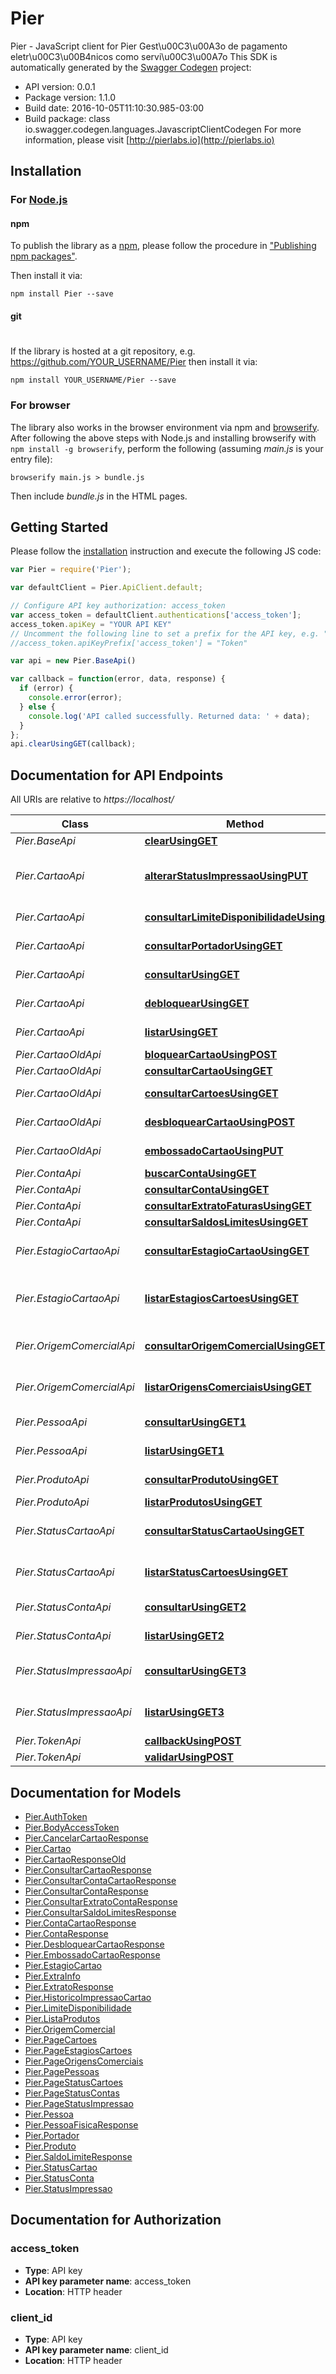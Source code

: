 # Pier

Pier - JavaScript client for Pier
Gest\u00C3\u00A3o de pagamento eletr\u00C3\u00B4nicos como servi\u00C3\u00A7o
This SDK is automatically generated by the [Swagger Codegen](https://github.com/swagger-api/swagger-codegen) project:

- API version: 0.0.1
- Package version: 1.1.0
- Build date: 2016-10-05T11:10:30.985-03:00
- Build package: class io.swagger.codegen.languages.JavascriptClientCodegen
For more information, please visit [http://pierlabs.io](http://pierlabs.io)

## Installation

### For [Node.js](https://nodejs.org/)

#### npm

To publish the library as a [npm](https://www.npmjs.com/),
please follow the procedure in ["Publishing npm packages"](https://docs.npmjs.com/getting-started/publishing-npm-packages).

Then install it via:

```shell
npm install Pier --save
```

#### git
#
If the library is hosted at a git repository, e.g.
https://github.com/YOUR_USERNAME/Pier
then install it via:

```shell
npm install YOUR_USERNAME/Pier --save
```

### For browser

The library also works in the browser environment via npm and [browserify](http://browserify.org/). After following
the above steps with Node.js and installing browserify with `npm install -g browserify`,
perform the following (assuming *main.js* is your entry file):

```shell
browserify main.js > bundle.js
```

Then include *bundle.js* in the HTML pages.

## Getting Started

Please follow the [installation](#installation) instruction and execute the following JS code:

```javascript
var Pier = require('Pier');

var defaultClient = Pier.ApiClient.default;

// Configure API key authorization: access_token
var access_token = defaultClient.authentications['access_token'];
access_token.apiKey = "YOUR API KEY"
// Uncomment the following line to set a prefix for the API key, e.g. "Token" (defaults to null)
//access_token.apiKeyPrefix['access_token'] = "Token"

var api = new Pier.BaseApi()

var callback = function(error, data, response) {
  if (error) {
    console.error(error);
  } else {
    console.log('API called successfully. Returned data: ' + data);
  }
};
api.clearUsingGET(callback);

```

## Documentation for API Endpoints

All URIs are relative to *https://localhost/*

Class | Method | HTTP request | Description
------------ | ------------- | ------------- | -------------
*Pier.BaseApi* | [**clearUsingGET**](docs/BaseApi.md#clearUsingGET) | **GET** /api/bases/clear | /bases/clear
*Pier.CartaoApi* | [**alterarStatusImpressaoUsingPUT**](docs/CartaoApi.md#alterarStatusImpressaoUsingPUT) | **PUT** /api/cartoes/{id_cartao}/impressao/{id_status_impressao}  | Realiza a altera\u00C3\u00A7\u00C3\u00A3o do Status de Impress\u00C3\u00A3o do Cart\u00C3\u00A3o.
*Pier.CartaoApi* | [**consultarLimiteDisponibilidadeUsingGET**](docs/CartaoApi.md#consultarLimiteDisponibilidadeUsingGET) | **GET** /api/cartoes/{id_cartao}/limites-disponibilidades | Apresenta os limites do Portador do Cart\u00C3\u00A3o
*Pier.CartaoApi* | [**consultarPortadorUsingGET**](docs/CartaoApi.md#consultarPortadorUsingGET) | **GET** /api/cartoes/{id_cartao}/portadores | Apresenta os dados do Portador do Cart\u00C3\u00A3o 
*Pier.CartaoApi* | [**consultarUsingGET**](docs/CartaoApi.md#consultarUsingGET) | **GET** /api/cartoes/{id_cartao} | Apresenta os dados de um determinado Cart\u00C3\u00A3o
*Pier.CartaoApi* | [**debloquearUsingGET**](docs/CartaoApi.md#debloquearUsingGET) | **GET** /api/cartoes/{id_cartao}/desbloqueio | Realiza o desbloqueio de um determinado Cart\u00C3\u00A3o
*Pier.CartaoApi* | [**listarUsingGET**](docs/CartaoApi.md#listarUsingGET) | **GET** /api/cartoes | Lista os Cart\u00C3\u00B5es gerados pelo Emissor
*Pier.CartaoOldApi* | [**bloquearCartaoUsingPOST**](docs/CartaoOldApi.md#bloquearCartaoUsingPOST) | **POST** /api/contas/{idConta}/cartoes/{idCartao}/bloquear | Bloqueia um cart\u00C3\u00A3o
*Pier.CartaoOldApi* | [**consultarCartaoUsingGET**](docs/CartaoOldApi.md#consultarCartaoUsingGET) | **GET** /api/contas/{idConta}/cartoes/{idCartao} | Retorna um cart\u00C3\u00A3o
*Pier.CartaoOldApi* | [**consultarCartoesUsingGET**](docs/CartaoOldApi.md#consultarCartoesUsingGET) | **GET** /api/contas/{idConta}/cartoes | Retorna todos os cart\u00C3\u00B5es
*Pier.CartaoOldApi* | [**desbloquearCartaoUsingPOST**](docs/CartaoOldApi.md#desbloquearCartaoUsingPOST) | **POST** /api/contas/{idConta}/cartoes/{idCartao}/desbloquear | Desbloqueia um cart\u00C3\u00A3o
*Pier.CartaoOldApi* | [**embossadoCartaoUsingPUT**](docs/CartaoOldApi.md#embossadoCartaoUsingPUT) | **PUT** /api/contas/{idConta}/cartoes/{idCartao}/embossado | Embossado
*Pier.ContaApi* | [**buscarContaUsingGET**](docs/ContaApi.md#buscarContaUsingGET) | **GET** /api/contas/buscar | Buscar contas
*Pier.ContaApi* | [**consultarContaUsingGET**](docs/ContaApi.md#consultarContaUsingGET) | **GET** /api/contas/{idConta} | Retorna uma conta
*Pier.ContaApi* | [**consultarExtratoFaturasUsingGET**](docs/ContaApi.md#consultarExtratoFaturasUsingGET) | **GET** /api/contas/{idConta}/faturas | Retorna os extratos
*Pier.ContaApi* | [**consultarSaldosLimitesUsingGET**](docs/ContaApi.md#consultarSaldosLimitesUsingGET) | **GET** /api/contas/{idConta}/limites | Retorna o limite
*Pier.EstagioCartaoApi* | [**consultarEstagioCartaoUsingGET**](docs/EstagioCartaoApi.md#consultarEstagioCartaoUsingGET) | **GET** /api/estagios-cartoes/{id_estagio_cartao} | Apresenta os dados de um determinado Estagio Cart\u00C3\u00A3o 
*Pier.EstagioCartaoApi* | [**listarEstagiosCartoesUsingGET**](docs/EstagioCartaoApi.md#listarEstagiosCartoesUsingGET) | **GET** /api/estagios-cartoes | Lista as op\u00C3\u00A7\u00C3\u00B5es de Est\u00C3\u00A1gios do Cart\u00C3\u00A3o 
*Pier.OrigemComercialApi* | [**consultarOrigemComercialUsingGET**](docs/OrigemComercialApi.md#consultarOrigemComercialUsingGET) | **GET** /api/origens-comerciais/{id_origem_comercial} | Opera\u00C3\u00A7\u00C3\u00A3o utilizada para consultar uma determinada Origem Comercial 
*Pier.OrigemComercialApi* | [**listarOrigensComerciaisUsingGET**](docs/OrigemComercialApi.md#listarOrigensComerciaisUsingGET) | **GET** /api/origens-comerciais | Opera\u00C3\u00A7\u00C3\u00A3o utilizada para listar Origens Comerciais 
*Pier.PessoaApi* | [**consultarUsingGET1**](docs/PessoaApi.md#consultarUsingGET1) | **GET** /api/pessoas/{id_pessoa} | Apresenta os dados de uma determinada Pessoa.
*Pier.PessoaApi* | [**listarUsingGET1**](docs/PessoaApi.md#listarUsingGET1) | **GET** /api/pessoas | Lista as Pessoas cadastradas no Emissor
*Pier.ProdutoApi* | [**consultarProdutoUsingGET**](docs/ProdutoApi.md#consultarProdutoUsingGET) | **GET** /api/produtos/{id_produto} | Apresenta os dados de um determinado Produto.
*Pier.ProdutoApi* | [**listarProdutosUsingGET**](docs/ProdutoApi.md#listarProdutosUsingGET) | **GET** /api/produtos | Lista os Produtos do Emissor
*Pier.StatusCartaoApi* | [**consultarStatusCartaoUsingGET**](docs/StatusCartaoApi.md#consultarStatusCartaoUsingGET) | **GET** /api/status-cartoes/{id_status_cartao} | Apresenta os dados de um determinado Status Cart\u00C3\u00A3o 
*Pier.StatusCartaoApi* | [**listarStatusCartoesUsingGET**](docs/StatusCartaoApi.md#listarStatusCartoesUsingGET) | **GET** /api/status-cartoes | Lista as op\u00C3\u00A7\u00C3\u00B5es de Status do Cart\u00C3\u00A3o 
*Pier.StatusContaApi* | [**consultarUsingGET2**](docs/StatusContaApi.md#consultarUsingGET2) | **GET** /api/status-contas/{id_status_conta} | Apresenta os dados de um determinado Status Conta
*Pier.StatusContaApi* | [**listarUsingGET2**](docs/StatusContaApi.md#listarUsingGET2) | **GET** /api/status-contas | Lista os Status Contas cadastrados para o Emissor 
*Pier.StatusImpressaoApi* | [**consultarUsingGET3**](docs/StatusImpressaoApi.md#consultarUsingGET3) | **GET** /api/status-impressoes/{id_status_impressao} | Apresenta os dados de um determinado Status Impress\u00C3\u00A3o 
*Pier.StatusImpressaoApi* | [**listarUsingGET3**](docs/StatusImpressaoApi.md#listarUsingGET3) | **GET** /api/status-impressoes | Lista as op\u00C3\u00A7\u00C3\u00B5es de Status Impress\u00C3\u00A3o 
*Pier.TokenApi* | [**callbackUsingPOST**](docs/TokenApi.md#callbackUsingPOST) | **POST** /api/tokens/callback | /tokens/callback
*Pier.TokenApi* | [**validarUsingPOST**](docs/TokenApi.md#validarUsingPOST) | **POST** /api/tokens/validar | /tokens/validar


## Documentation for Models

 - [Pier.AuthToken](docs/AuthToken.md)
 - [Pier.BodyAccessToken](docs/BodyAccessToken.md)
 - [Pier.CancelarCartaoResponse](docs/CancelarCartaoResponse.md)
 - [Pier.Cartao](docs/Cartao.md)
 - [Pier.CartaoResponseOld](docs/CartaoResponseOld.md)
 - [Pier.ConsultarCartaoResponse](docs/ConsultarCartaoResponse.md)
 - [Pier.ConsultarContaCartaoResponse](docs/ConsultarContaCartaoResponse.md)
 - [Pier.ConsultarContaResponse](docs/ConsultarContaResponse.md)
 - [Pier.ConsultarExtratoContaResponse](docs/ConsultarExtratoContaResponse.md)
 - [Pier.ConsultarSaldoLimitesResponse](docs/ConsultarSaldoLimitesResponse.md)
 - [Pier.ContaCartaoResponse](docs/ContaCartaoResponse.md)
 - [Pier.ContaResponse](docs/ContaResponse.md)
 - [Pier.DesbloquearCartaoResponse](docs/DesbloquearCartaoResponse.md)
 - [Pier.EmbossadoCartaoResponse](docs/EmbossadoCartaoResponse.md)
 - [Pier.EstagioCartao](docs/EstagioCartao.md)
 - [Pier.ExtraInfo](docs/ExtraInfo.md)
 - [Pier.ExtratoResponse](docs/ExtratoResponse.md)
 - [Pier.HistoricoImpressaoCartao](docs/HistoricoImpressaoCartao.md)
 - [Pier.LimiteDisponibilidade](docs/LimiteDisponibilidade.md)
 - [Pier.ListaProdutos](docs/ListaProdutos.md)
 - [Pier.OrigemComercial](docs/OrigemComercial.md)
 - [Pier.PageCartoes](docs/PageCartoes.md)
 - [Pier.PageEstagiosCartoes](docs/PageEstagiosCartoes.md)
 - [Pier.PageOrigensComerciais](docs/PageOrigensComerciais.md)
 - [Pier.PagePessoas](docs/PagePessoas.md)
 - [Pier.PageStatusCartoes](docs/PageStatusCartoes.md)
 - [Pier.PageStatusContas](docs/PageStatusContas.md)
 - [Pier.PageStatusImpressao](docs/PageStatusImpressao.md)
 - [Pier.Pessoa](docs/Pessoa.md)
 - [Pier.PessoaFisicaResponse](docs/PessoaFisicaResponse.md)
 - [Pier.Portador](docs/Portador.md)
 - [Pier.Produto](docs/Produto.md)
 - [Pier.SaldoLimiteResponse](docs/SaldoLimiteResponse.md)
 - [Pier.StatusCartao](docs/StatusCartao.md)
 - [Pier.StatusConta](docs/StatusConta.md)
 - [Pier.StatusImpressao](docs/StatusImpressao.md)


## Documentation for Authorization


### access_token

- **Type**: API key
- **API key parameter name**: access_token
- **Location**: HTTP header

### client_id

- **Type**: API key
- **API key parameter name**: client_id
- **Location**: HTTP header

